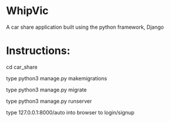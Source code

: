 # WhipVic
A car share application built using the python framework, Django

# Instructions:
cd car_share 

type python3 manage.py makemigrations

type python3 manage.py migrate

type python3 manage.py runserver

type 127.0.0.1:8000/auto into browser to login/signup



